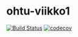 # ohtu-viikko1


[![Build Status](https://travis-ci.org/Granigan/ohtu-viikko1.svg?branch=master)](https://travis-ci.org/Granigan/ohtu-viikko1)
[![codecov](https://codecov.io/gh/Granigan/ohtu-viikko1/branch/master/graph/badge.svg)](https://codecov.io/gh/Granigan/ohtu-viikko1)


